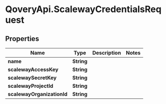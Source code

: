 # QoveryApi.ScalewayCredentialsRequest

## Properties

Name | Type | Description | Notes
------------ | ------------- | ------------- | -------------
**name** | **String** |  | 
**scalewayAccessKey** | **String** |  | 
**scalewaySecretKey** | **String** |  | 
**scalewayProjectId** | **String** |  | 
**scalewayOrganizationId** | **String** |  | 


